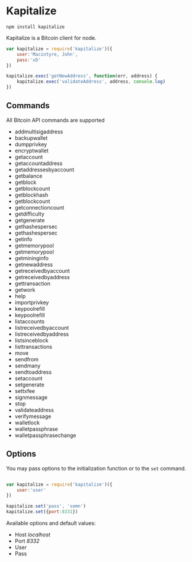 # Kapitalize

`npm install kapitalize`

Kapitalize is a Bitcoin client for node.

```js
var kapitalize = require('kapitalize')({
    user:'Macintyre, John',
    pass:'xD'
})

kapitalize.exec('getNewAddress', function(err, address) {
    kapitalize.exec('validateAddress', address, console.log)
})
```

## Commands

All Bitcoin API commands are supported

 + addmultisigaddress
 + backupwallet
 + dumpprivkey
 + encryptwallet
 + getaccount
 + getaccountaddress
 + getaddressesbyaccount
 + getbalance
 + getblock
 + getblockcount
 + getblockhash
 + getblockcount
 + getconnectioncount
 + getdifficulty
 + getgenerate
 + gethashespersec
 + gethashespersec
 + getinfo
 + getmemorypool
 + getmemorypool
 + getmininginfo
 + getnewaddress
 + getreceivedbyaccount
 + getreceivedbyaddress
 + gettransaction
 + getwork
 + help
 + importprivkey
 + keypoolrefill
 + keypoolrefill
 + listaccounts
 + listreceivedbyaccount
 + listreceivedbyaddress
 + listsinceblock
 + listtransactions
 + move
 + sendfrom
 + sendmany
 + sendtoaddress
 + setaccount
 + setgenerate
 + settxfee
 + signmessage
 + stop
 + validateaddress
 + verifymessage
 + walletlock
 + walletpassphrase
 + walletpassphrasechange

## Options

You may pass options to the initialization function or to the `set` command.

```js

var kapitalize = require('kapitalize')({
    user:'user'
})

kapitalize.set('pass', 'somn')
kapitalize.set({port:8331})

```

Available options and default values:

+ Host *localhost*
+ Port *8332*
+ User
+ Pass
